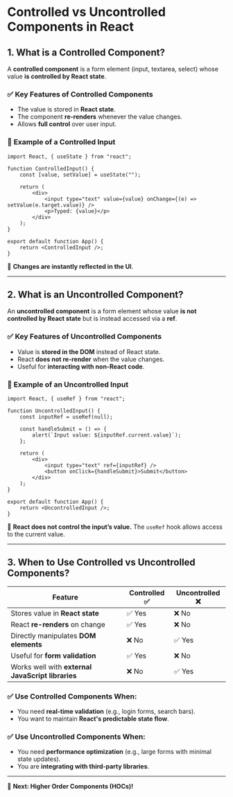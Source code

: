 # Controlled vs Uncontrolled Components in React

## 1. What is a Controlled Component?
A **controlled component** is a form element (input, textarea, select) whose value **is controlled by React state**.

### ✅ **Key Features of Controlled Components**
- The value is stored in **React state**.
- The component **re-renders** whenever the value changes.
- Allows **full control** over user input.

### 📌 **Example of a Controlled Input**
```tsx
import React, { useState } from "react";

function ControlledInput() {
    const [value, setValue] = useState("");

    return (
        <div>
            <input type="text" value={value} onChange={(e) => setValue(e.target.value)} />
            <p>Typed: {value}</p>
        </div>
    );
}

export default function App() {
    return <ControlledInput />;
}
```
🔹 **Changes are instantly reflected in the UI**.

---

## 2. What is an Uncontrolled Component?
An **uncontrolled component** is a form element whose value **is not controlled by React state** but is instead accessed via a **ref**.

### ✅ **Key Features of Uncontrolled Components**
- Value is **stored in the DOM** instead of React state.
- React **does not re-render** when the value changes.
- Useful for **interacting with non-React code**.

### 📌 **Example of an Uncontrolled Input**
```tsx
import React, { useRef } from "react";

function UncontrolledInput() {
    const inputRef = useRef(null);

    const handleSubmit = () => {
        alert(`Input value: ${inputRef.current.value}`);
    };

    return (
        <div>
            <input type="text" ref={inputRef} />
            <button onClick={handleSubmit}>Submit</button>
        </div>
    );
}

export default function App() {
    return <UncontrolledInput />;
}
```
🔹 **React does not control the input’s value.** The `useRef` hook allows access to the current value.

---

## 3. When to Use Controlled vs Uncontrolled Components?
| **Feature**               | **Controlled** ✅ | **Uncontrolled** ❌ |
|---------------------------|------------------|-------------------|
| Stores value in **React state** | ✅ Yes | ❌ No |
| React **re-renders** on change | ✅ Yes | ❌ No |
| Directly manipulates **DOM elements** | ❌ No | ✅ Yes |
| Useful for **form validation** | ✅ Yes | ❌ No |
| Works well with **external JavaScript libraries** | ❌ No | ✅ Yes |

### ✅ **Use Controlled Components When:**
- You need **real-time validation** (e.g., login forms, search bars).
- You want to maintain **React's predictable state flow**.

### ✅ **Use Uncontrolled Components When:**
- You need **performance optimization** (e.g., large forms with minimal state updates).
- You are **integrating with third-party libraries**.

---

🚀 **Next: Higher Order Components (HOCs)!**
